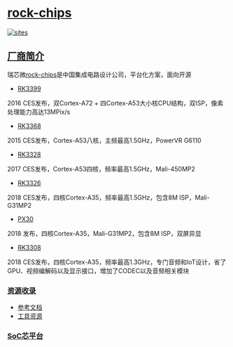 ﻿# [rock-chips](https://github.com/SoCXin/rock-chips)

[![sites](http://182.61.61.133/link/resources/SoC.png)](http://SoC.Xin) 

## [厂商简介](https://github.com/SoCXin/rock-chips/wiki) 

瑞芯微[rock-chips](https://www.rock-chips.com/)是中国集成电路设计公司，平台化方案，面向开源

* [RK3399](https://github.com/SoCXin/RK3399) 

2016 CES发布，双Cortex-A72 + 四Cortex-A53大小核CPU结构，双ISP，像素处理能力高达13MPix/s

* [RK3368](https://github.com/SoCXin/RK3368) 

2015 CES发布，Cortex-A53八核，主频最高1.5GHz，PowerVR G6110

* [RK3328](https://github.com/SoCXin/RK3328) 

2017 CES发布，Cortex-A53四核，频率最高1.5GHz，Mali-450MP2

* [RK3326](https://github.com/SoCXin/RK3326) 

2018 CES发布，四核Cortex-A35，频率最高1.5GHz，包含8M ISP，Mali-G31MP2

* [PX30](https://github.com/SoCXin/PX30) 

2018 发布，四核Cortex-A35，Mali-G31MP2，包含8M ISP，双屏异显

* [RK3308](https://github.com/SoCXin/RK3308)

2018 CES发布，四核Cortex-A35，频率最高1.3GHz，专门音频和IoT设计，省了GPU、视频编解码以及显示接口，增加了CODEC以及音频相关模块

### [资源收录](https://github.com/SoCXin/rock-chips)

* [参考文档](docs/)
* [工具资源](tools/)

###  [SoC芯平台](http://SoC.Xin) 
